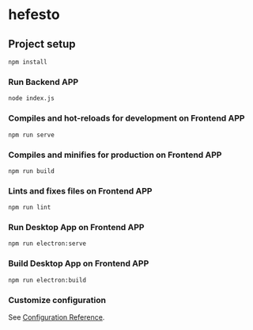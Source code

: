 # hefesto

## Project setup
```
npm install
```

### Run Backend APP
```
node index.js
```

### Compiles and hot-reloads for development on Frontend APP
```
npm run serve
```

### Compiles and minifies for production on Frontend APP
```
npm run build
```

### Lints and fixes files on Frontend APP
```
npm run lint
```

### Run Desktop App on Frontend APP
```
npm run electron:serve
```

### Build Desktop App on Frontend APP
```
npm run electron:build
```

### Customize configuration
See [Configuration Reference](https://cli.vuejs.org/config/).
